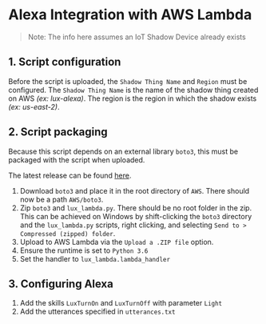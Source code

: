 # Alexa Integration with AWS Lambda

> Note: The info here assumes an IoT Shadow Device already exists

## 1. Script configuration

Before the script is uploaded, the `Shadow Thing Name` and `Region` must be configured. The `Shadow Thing Name` is the name of the shadow thing created on AWS *(ex: lux-alexa)*. The region is the region in which the shadow exists *(ex: us-east-2)*.

## 2. Script packaging

Because this script depends on an external library `boto3`, this must be packaged with the script when uploaded.

The latest release can be found [here](https://github.com/boto/boto3/releases).

1. Download `boto3` and place it in the root directory of `AWS`. There should now be a path `AWS/boto3`.
2. Zip `boto3` and `lux_lambda.py`. There should be no root folder in the zip. This can be achieved on Windows by shift-clicking the `boto3` directory and the `lux_lambda.py` scripts, right clicking, and selecting `Send to > Compressed (zipped) folder`.
3. Upload to AWS Lambda via the `Upload a .ZIP file` option.
4. Ensure the runtime is set to `Python 3.6`
5. Set the handler to `lux_lambda.lambda_handler`

## 3. Configuring Alexa

1. Add the skills `LuxTurnOn` and `LuxTurnOff` with parameter `Light`
2. Add the utterances specified in `utterances.txt`
